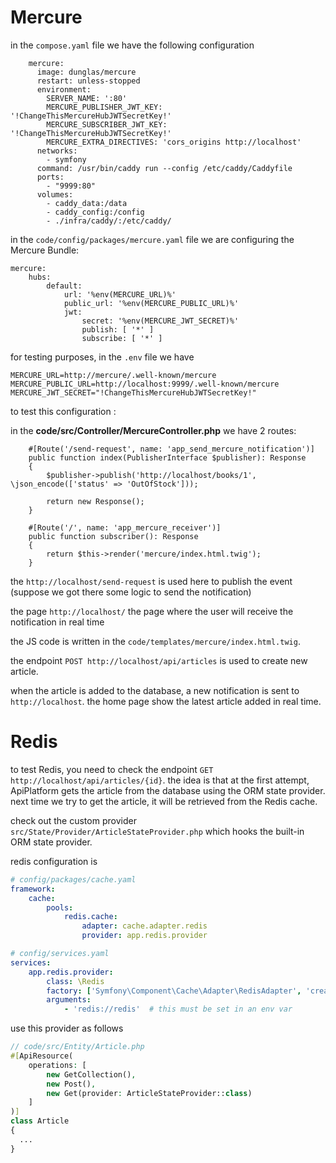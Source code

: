 # Mercure

in the `compose.yaml` file we have the following configuration

```
    mercure:
      image: dunglas/mercure
      restart: unless-stopped
      environment:
        SERVER_NAME: ':80'
        MERCURE_PUBLISHER_JWT_KEY: '!ChangeThisMercureHubJWTSecretKey!'
        MERCURE_SUBSCRIBER_JWT_KEY: '!ChangeThisMercureHubJWTSecretKey!'
        MERCURE_EXTRA_DIRECTIVES: 'cors_origins http://localhost'
      networks:
        - symfony
      command: /usr/bin/caddy run --config /etc/caddy/Caddyfile
      ports:
        - "9999:80"
      volumes:
        - caddy_data:/data
        - caddy_config:/config
        - ./infra/caddy/:/etc/caddy/

```

in the `code/config/packages/mercure.yaml` file we are configuring the Mercure Bundle:

```
mercure:
    hubs:
        default:
            url: '%env(MERCURE_URL)%'
            public_url: '%env(MERCURE_PUBLIC_URL)%'
            jwt:
                secret: '%env(MERCURE_JWT_SECRET)%'
                publish: [ '*' ]
                subscribe: [ '*' ]

```

for testing purposes, in the `.env` file we have

```
MERCURE_URL=http://mercure/.well-known/mercure
MERCURE_PUBLIC_URL=http://localhost:9999/.well-known/mercure
MERCURE_JWT_SECRET="!ChangeThisMercureHubJWTSecretKey!"
```

to test this configuration :

in the **code/src/Controller/MercureController.php** we have 2 routes:

```
    #[Route('/send-request', name: 'app_send_mercure_notification')]
    public function index(PublisherInterface $publisher): Response
    {
        $publisher->publish('http://localhost/books/1', \json_encode(['status' => 'OutOfStock']));

        return new Response();
    }

    #[Route('/', name: 'app_mercure_receiver')]
    public function subscriber(): Response
    {
        return $this->render('mercure/index.html.twig');
    }
```

the `http://localhost/send-request` is used here to publish the event (suppose we got there some logic to send the
notification)

the page `http://localhost/` the page where the user will receive the notification in real time

the JS code is written in the `code/templates/mercure/index.html.twig`.

the endpoint `POST http://localhost/api/articles` is used to create new article.

when the article is added to the database, a new notification is sent to `http://localhost`. the home page show the
latest article added in real time.

# Redis

to test Redis, you need to check the endpoint `GET http://localhost/api/articles/{id}`. the idea is that at the first
attempt, ApiPlatform gets the article from the database using the ORM state provider. next time we try to get the
article, it will be retrieved from the Redis cache.

check out the custom provider `src/State/Provider/ArticleStateProvider.php` which hooks the built-in ORM state provider.

redis configuration is 

```yaml 
# config/packages/cache.yaml
framework:
    cache:
        pools:
            redis.cache:
                adapter: cache.adapter.redis
                provider: app.redis.provider

# config/services.yaml
services:
    app.redis.provider:
        class: \Redis
        factory: ['Symfony\Component\Cache\Adapter\RedisAdapter', 'createConnection']
        arguments:
            - 'redis://redis'  # this must be set in an env var
```

use this provider as follows

```php
// code/src/Entity/Article.php
#[ApiResource(
    operations: [
        new GetCollection(),
        new Post(),
        new Get(provider: ArticleStateProvider::class)
    ]
)]
class Article
{
  ...
}
```

